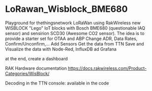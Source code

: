 # LoRawan_Wisblock_BME680
Playground for thethingsnetwork LoRaWan using RakWireless new WISBLOCK "Lego" IoT blocks with Bosch BME680 (questionable IAQ sensor) and sensirion SCD30 (Awesome CO2 sensor).
The idea is to provide a starter set for OTAA and ABP
Change ADR, Data Rates, Confirm/Unconfirm,...
Add Sensors
Get the data from TTN
Save and Visualize the data with Node-Red, InfluxDB ad Grafana

at the end, create a dashboard


RAK Hardware documentation
https://docs.rakwireless.com/Product-Categories/WisBlock/

Decoding in the TTN console: available in the code


